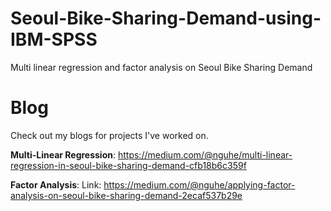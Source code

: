 # Seoul-Bike-Sharing-Demand-using-IBM-SPSS
Multi linear regression and factor analysis on Seoul Bike Sharing Demand

# Blog

Check out my blogs for projects I've worked on.

**Multi-Linear Regression**: https://medium.com/@nguhe/multi-linear-regression-in-seoul-bike-sharing-demand-cfb18b6c359f

**Factor Analysis**: Link: https://medium.com/@nguhe/applying-factor-analysis-on-seoul-bike-sharing-demand-2ecaf537b29e
